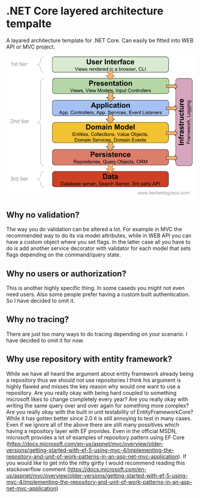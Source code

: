 # .NET Core layered architecture tempalte
A layared architecture template for .NET Core. Can easily be fitted into WEB API or MVC project.

![layered architecute.png](./layered-architecture.png)

## Why no validation?
The way you do validation can be altered a lot. For example in MVC the recommended way to do its via model attributes, while in WEB API you can have a custom object where you set flags. In the latter case all you have to do is add another service decorator with validator for each model that sets flags depending on the command/query state.
## Why no users or authorization?
This is another highly specific thing. In some caseds you might not even need users. Also some people prefer having a custom built authentication. So I have decided to omit it.
## Why no tracing?
There are just too many ways to do tracing depending on your scenario. I have decided to omit it for now.
## Why use repository with entity framework?
While we have all heard the argument about entity framework already being a repository thus we should not use repositories I think his argument is highly flawed and misses the key reason why would one want to use a repository.
Are you really okay with being hard coupled to something microsoft likes to change completely every year?
Are you really okay with writing the same query over and over again for something more complex?
Are you really okay with the built in unit testability of EntityFrameworkCore? While it has gotten better since 2.0 it is still annoying to test in many cases. Even if we ignore all of the above there are still many possitives which having a repository layer with EF provides. Even in the official MSDN, microsoft provides a lot of examples of repository pattern using EF Core (https://docs.microsoft.com/en-us/aspnet/mvc/overview/older-versions/getting-started-with-ef-5-using-mvc-4/implementing-the-repository-and-unit-of-work-patterns-in-an-asp-net-mvc-application).  If you would like to get into the nitty girtty I would recommend reading this stackoverflow comment (https://docs.microsoft.com/en-us/aspnet/mvc/overview/older-versions/getting-started-with-ef-5-using-mvc-4/implementing-the-repository-and-unit-of-work-patterns-in-an-asp-net-mvc-application)
